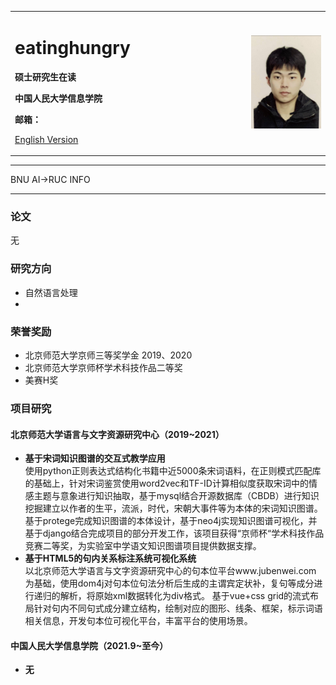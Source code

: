 <div>
<table border="0">
  <tr>
    <td width="75%">
      <h1>eatinghungry</h1>
      <p><b>硕士研究生在读</b></p>
      <p><b>中国人民大学信息学院</b></p>
      <p><b>邮箱：</b></p>
      <p><b></b></p>
      <p><a href="/index-en.html">English Version</a></p>
    </td>
    <td width="25%">
      <img src="/4.jpg" width="100%">
    </td>
  </tr>
</table>
</div>

---

BNU AI->RUC INFO

---

### 论文

无


### 研究方向
- 自然语言处理
- 

### 荣誉奖励
- 北京师范大学京师三等奖学金 2019、2020
- 北京师范大学京师杯学术科技作品二等奖
- 美赛H奖

### 项目研究
#### 北京师范大学语言与文字资源研究中心（2019~2021）
- **基于宋词知识图谱的交互式教学应用**  
使用python正则表达式结构化书籍中近5000条宋词语料，在正则模式匹配库的基础上，针对宋词鉴赏使用word2vec和TF-ID计算相似度获取宋词中的情感主题与意象进行知识抽取，基于mysql结合开源数据库（CBDB）进行知识挖掘建立以作者的生平，流派，时代，宋朝大事件等为本体的宋词知识图谱。
基于protege完成知识图谱的本体设计，基于neo4j实现知识图谱可视化，并基于django结合完成项目的部分开发工作，该项目获得“京师杯“学术科技作品竞赛二等奖，为实验室中学语文知识图谱项目提供数据支撑。
- **基于HTML5的句内关系标注系统可视化系统**  
以北京师范大学语言与文字资源研究中心的句本位平台www.jubenwei.com 为基础，使用dom4j对句本位句法分析后生成的主谓宾定状补，复句等成分进行递归的解析，将原始xml数据转化为div格式。
基于vue+css grid的流式布局针对句内不同句式成分建立结构，绘制对应的图形、线条、框架，标示词语相关信息，开发句本位可视化平台，丰富平台的使用场景。

#### 中国人民大学信息学院（2021.9~至今）
- **无**  
